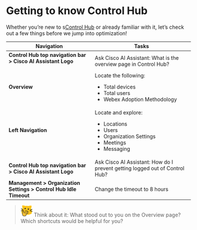 # Getting to know Control Hub

Whether you’re new to s<a href="http://admin.webex.com" target="_blank">Control Hub</a>  or already familiar with it, let’s check out a few things before we jump into optimization! 
 

| Navigation | Tasks |
| --- | --- |
| **Control Hub top navigation bar > Cisco AI Assistant Logo**<br><br>| Ask Cisco AI Assistant: What is the overview page in Control Hub?  |
| **Overview**<br><br>| Locate the following:<ul><li>Total devices</li><li>Total users</li><li>Webex Adoption Methodology</li></ul>|
| **Left Navigation**<br><br>|  Locate and explore:<ul><li>Locations</li><li>Users</li><li>Organization Settings</li><li>Meetings</li><li>Messaging</li></ul> |
| **Control Hub top navigation bar > Cisco AI Assistant Logo**| Ask Cisco AI Assistant: How do I prevent getting logged out of Control Hub? |
| **Management > Organization Settings > Control Hub Idle Timeout**|  Change the timeout to 8 hours   |


>![Think About It](template_assets/thinkingcat.png) Think about it: What stood out to you on the Overview page? Which shortcuts would be helpful for you?
